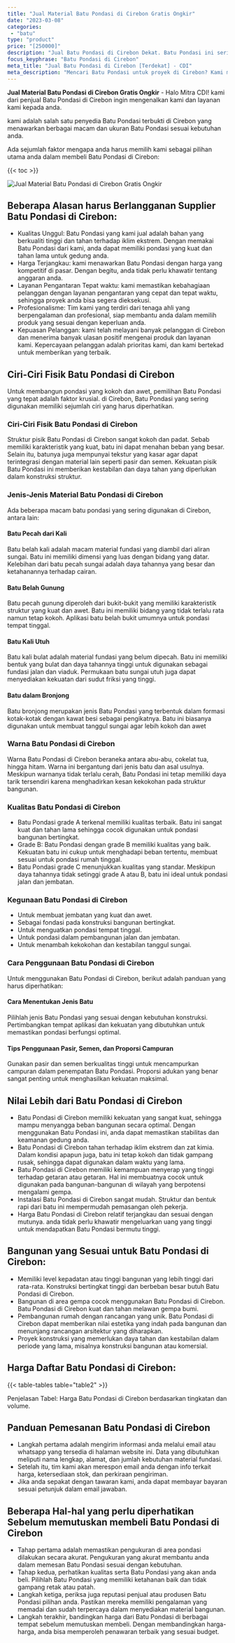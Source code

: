 ```yaml
---
title: "Jual Material Batu Pondasi di Cirebon Gratis Ongkir"
date: "2023-03-08"
categories:
 - "batu"
type: "product"
price: "[250000]"
description: "Jual Batu Pondasi di Cirebon Dekat. Batu Pondasi ini sering dipakai dalam proyek konstruksi sebagai pondasi bangunan yang tahan lama dan berkualitas. Kontak kami untuk mendapatkan informasi lebih lanjut."
focus_keyphrase: "Batu Pondasi di Cirebon"
meta_title: "Jual Batu Pondasi di Cirebon [Terdekat] - CDI"
meta_description: "Mencari Batu Pondasi untuk proyek di Cirebon? Kami menawarkan Batu Pondasi berkualitas untuk dasar bangunan. Segera dapatkan penawaran terbaik."
---
```


**Jual Material Batu Pondasi di Cirebon Gratis Ongkir** - Halo Mitra CDI! kami dari penjual Batu Pondasi di Cirebon ingin mengenalkan kami dan layanan kami kepada anda.

kami adalah salah satu penyedia Batu Pondasi terbukti di Cirebon yang menawarkan berbagai macam dan ukuran Batu Pondasi sesuai kebutuhan anda.

Ada sejumlah faktor mengapa anda harus memilih kami sebagai pilihan utama anda dalam membeli Batu Pondasi di Cirebon:

{{< toc >}}

![Jual Material Batu Pondasi di Cirebon Gratis Ongkir](/images/batu/batu-pondasi-14.jpg)

## Beberapa Alasan harus Berlangganan Supplier Batu Pondasi di Cirebon:

*   Kualitas Unggul: Batu Pondasi yang kami jual adalah bahan yang berkualiti tinggi dan tahan terhadap iklim ekstrem. Dengan memakai Batu Pondasi dari kami, anda dapat memiliki pondasi yang kuat dan tahan lama untuk gedung anda.
*   Harga Terjangkau: kami menawarkan Batu Pondasi dengan harga yang kompetitif di pasar. Dengan begitu, anda tidak perlu khawatir tentang anggaran anda.
*   Layanan Pengantaran Tepat waktu: kami memastikan kebahagiaan pelanggan dengan layanan pengantaran yang cepat dan tepat waktu, sehingga proyek anda bisa segera dieksekusi.
*   Profesionalisme: Tim kami yang terdiri dari tenaga ahli yang berpengalaman dan profesional, siap membantu anda dalam memilih produk yang sesuai dengan keperluan anda.
*   Kepuasan Pelanggan: kami telah melayani banyak pelanggan di Cirebon dan menerima banyak ulasan positif mengenai produk dan layanan kami. Kepercayaan pelanggan adalah prioritas kami, dan kami bertekad untuk memberikan yang terbaik.

## Ciri-Ciri Fisik Batu Pondasi di Cirebon

Untuk membangun pondasi yang kokoh dan awet, pemilihan Batu Pondasi yang tepat adalah faktor krusial. di Cirebon, Batu Pondasi yang sering digunakan memiliki sejumlah ciri yang harus diperhatikan.

### Ciri-Ciri Fisik Batu Pondasi di Cirebon

Struktur pisik Batu Pondasi di Cirebon sangat kokoh dan padat. Sebab memiliki karakteristik yang kuat, batu ini dapat menahan beban yang besar. Selain itu, batunya juga mempunyai tekstur yang kasar agar dapat terintegrasi dengan material lain seperti pasir dan semen. Kekuatan pisik Batu Pondasi ini memberikan kestabilan dan daya tahan yang diperlukan dalam konstruksi struktur.

### Jenis-Jenis Material Batu Pondasi di Cirebon

Ada beberapa macam batu pondasi yang sering digunakan di Cirebon, antara lain:

#### Batu Pecah dari Kali

Batu belah kali adalah macam material fundasi yang diambil dari aliran sungai. Batu ini memiliki dimensi yang luas dengan bidang yang datar. Kelebihan dari batu pecah sungai adalah daya tahannya yang besar dan ketahanannya terhadap cairan.

#### Batu Belah Gunung

Batu pecah gunung diperoleh dari bukit-bukit yang memiliki karakteristik struktur yang kuat dan awet. Batu ini memiliki bidang yang tidak terlalu rata namun tetap kokoh. Aplikasi batu belah bukit umumnya untuk pondasi tempat tinggal.

#### Batu Kali Utuh

Batu kali bulat adalah material fundasi yang belum dipecah. Batu ini memiliki bentuk yang bulat dan daya tahannya tinggi untuk digunakan sebagai fundasi jalan dan viaduk. Permukaan batu sungai utuh juga dapat menyediakan kekuatan dari sudut friksi yang tinggi.

#### Batu dalam Bronjong

Batu bronjong merupakan jenis Batu Pondasi yang terbentuk dalam formasi kotak-kotak dengan kawat besi sebagai pengikatnya. Batu ini biasanya digunakan untuk membuat tanggul sungai agar lebih kokoh dan awet

### Warna Batu Pondasi di Cirebon

Warna Batu Pondasi di Cirebon beraneka antara abu-abu, cokelat tua, hingga hitam. Warna ini bergantung dari jenis batu dan asal usulnya. Meskipun warnanya tidak terlalu cerah, Batu Pondasi ini tetap memiliki daya tarik tersendiri karena menghadirkan kesan kekokohan pada struktur bangunan.

### Kualitas Batu Pondasi di Cirebon

*   Batu Pondasi grade A terkenal memiliki kualitas terbaik. Batu ini sangat kuat dan tahan lama sehingga cocok digunakan untuk pondasi bangunan bertingkat.
*   Grade B: Batu Pondasi dengan grade B memiliki kualitas yang baik. Kekuatan batu ini cukup untuk menghadapi beban tertentu, membuat sesuai untuk pondasi rumah tinggal.
*   Batu Pondasi grade C menunjukkan kualitas yang standar. Meskipun daya tahannya tidak setinggi grade A atau B, batu ini ideal untuk pondasi jalan dan jembatan.

### Kegunaan Batu Pondasi di Cirebon

*   Untuk membuat jembatan yang kuat dan awet.
*   Sebagai fondasi pada konstruksi bangunan bertingkat.
*   Untuk menguatkan pondasi tempat tinggal.
*   Untuk pondasi dalam pembangunan jalan dan jembatan.
*   Untuk menambah kekokohan dan kestabilan tanggul sungai.

### Cara Penggunaan Batu Pondasi di Cirebon

Untuk menggunakan Batu Pondasi di Cirebon, berikut adalah panduan yang harus diperhatikan:

#### Cara Menentukan Jenis Batu

Pilihlah jenis Batu Pondasi yang sesuai dengan kebutuhan konstruksi. Pertimbangkan tempat aplikasi dan kekuatan yang dibutuhkan untuk memastikan pondasi berfungsi optimal.

#### Tips Penggunaan Pasir, Semen, dan Proporsi Campuran

Gunakan pasir dan semen berkualitas tinggi untuk mencampurkan campuran dalam penempatan Batu Pondasi. Proporsi adukan yang benar sangat penting untuk menghasilkan kekuatan maksimal.

## Nilai Lebih dari Batu Pondasi di Cirebon

*   Batu Pondasi di Cirebon memiliki kekuatan yang sangat kuat, sehingga mampu menyangga beban bangunan secara optimal. Dengan menggunakan Batu Pondasi ini, anda dapat memastikan stabilitas dan keamanan gedung anda.
*   Batu Pondasi di Cirebon tahan terhadap iklim ekstrem dan zat kimia. Dalam kondisi apapun juga, batu ini tetap kokoh dan tidak gampang rusak, sehingga dapat digunakan dalam waktu yang lama.
*   Batu Pondasi di Cirebon memiliki kemampuan menyerap yang tinggi terhadap getaran atau getaran. Hal ini membuatnya cocok untuk digunakan pada bangunan-bangunan di wilayah yang berpotensi mengalami gempa.
*   Instalasi Batu Pondasi di Cirebon sangat mudah. Struktur dan bentuk rapi dari batu ini mempermudah pemasangan oleh pekerja.
*   Harga Batu Pondasi di Cirebon relatif terjangkau dan sesuai dengan mutunya. anda tidak perlu khawatir mengeluarkan uang yang tinggi untuk mendapatkan Batu Pondasi bermutu tinggi.

## Bangunan yang Sesuai untuk Batu Pondasi di Cirebon:

*   Memiliki level kepadatan atau tinggi bangunan yang lebih tinggi dari rata-rata. Konstruksi bertingkat tinggi dan berbeban besar butuh Batu Pondasi di Cirebon.
*   Bangunan di area gempa cocok menggunakan Batu Pondasi di Cirebon. Batu Pondasi di Cirebon kuat dan tahan melawan gempa bumi.
*   Pembangunan rumah dengan rancangan yang unik. Batu Pondasi di Cirebon dapat memberikan nilai estetika yang indah pada bangunan dan menunjang rancangan arsitektur yang diharapkan.
*   Proyek konstruksi yang memerlukan daya tahan dan kestabilan dalam periode yang lama, misalnya konstruksi bangunan atau komersial.

## Harga Daftar Batu Pondasi di Cirebon:

{{< table-tables table="table2" >}}

Penjelasan Tabel: Harga Batu Pondasi di Cirebon berdasarkan tingkatan dan volume.

## Panduan Pemesanan Batu Pondasi di Cirebon

*   Langkah pertama adalah mengirim informasi anda melalui email atau whatsapp yang tersedia di halaman website ini. Data yang dibutuhkan meliputi nama lengkap, alamat, dan jumlah kebutuhan material fundasi.
*   Setelah itu, tim kami akan merespon email anda dengan info terkait harga, ketersediaan stok, dan perkiraan pengiriman.
*   Jika anda sepakat dengan tawaran kami, anda dapat membayar bayaran sesuai petunjuk dalam email jawaban.

## Beberapa Hal-hal yang perlu diperhatikan Sebelum memutuskan membeli Batu Pondasi di Cirebon

*   Tahap pertama adalah memastikan pengukuran di area pondasi dilakukan secara akurat. Pengukuran yang akurat membantu anda dalam memesan Batu Pondasi sesuai dengan kebutuhan.
*   Tahap kedua, perhatikan kualitas serta Batu Pondasi yang akan anda beli. Pilihlah Batu Pondasi yang memiliki ketahanan baik dan tidak gampang retak atau patah.
*   Langkah ketiga, periksa juga reputasi penjual atau produsen Batu Pondasi pilihan anda. Pastikan mereka memiliki pengalaman yang memadai dan sudah terpercaya dalam menyediakan material bangunan.
*   Langkah terakhir, bandingkan harga dari Batu Pondasi di berbagai tempat sebelum memutuskan membeli. Dengan membandingkan harga-harga, anda bisa memperoleh penawaran terbaik yang sesuai budget.